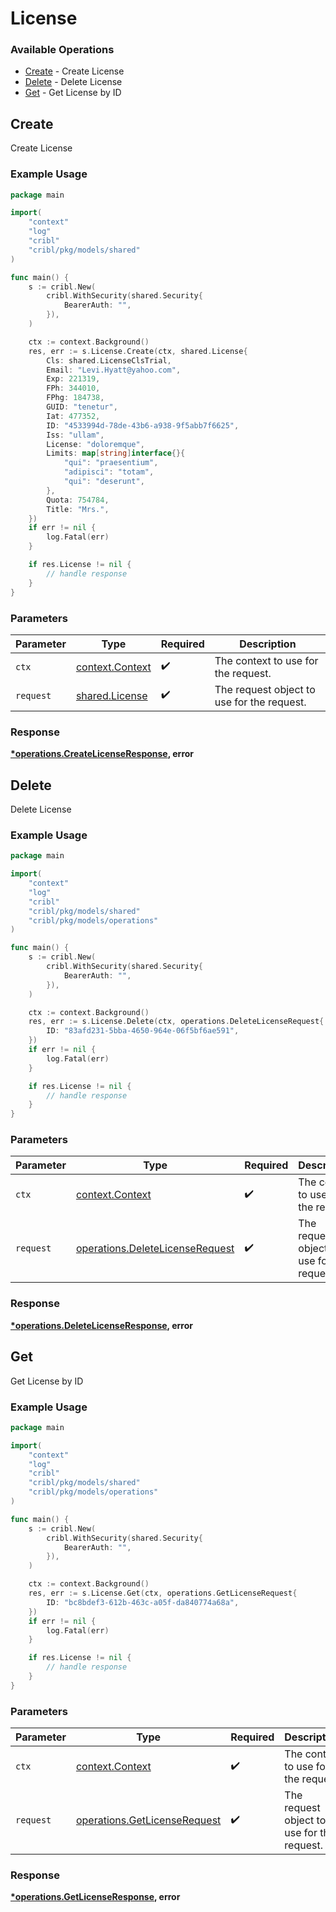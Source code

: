 # License

### Available Operations

* [Create](#create) - Create License
* [Delete](#delete) - Delete License
* [Get](#get) - Get License by ID

## Create

Create License

### Example Usage

```go
package main

import(
	"context"
	"log"
	"cribl"
	"cribl/pkg/models/shared"
)

func main() {
    s := cribl.New(
        cribl.WithSecurity(shared.Security{
            BearerAuth: "",
        }),
    )

    ctx := context.Background()
    res, err := s.License.Create(ctx, shared.License{
        Cls: shared.LicenseClsTrial,
        Email: "Levi.Hyatt@yahoo.com",
        Exp: 221319,
        FPh: 344010,
        FPhg: 184738,
        GUID: "tenetur",
        Iat: 477352,
        ID: "4533994d-78de-43b6-a938-9f5abb7f6625",
        Iss: "ullam",
        License: "doloremque",
        Limits: map[string]interface{}{
            "qui": "praesentium",
            "adipisci": "totam",
            "qui": "deserunt",
        },
        Quota: 754784,
        Title: "Mrs.",
    })
    if err != nil {
        log.Fatal(err)
    }

    if res.License != nil {
        // handle response
    }
}
```

### Parameters

| Parameter                                             | Type                                                  | Required                                              | Description                                           |
| ----------------------------------------------------- | ----------------------------------------------------- | ----------------------------------------------------- | ----------------------------------------------------- |
| `ctx`                                                 | [context.Context](https://pkg.go.dev/context#Context) | :heavy_check_mark:                                    | The context to use for the request.                   |
| `request`                                             | [shared.License](../../models/shared/license.md)      | :heavy_check_mark:                                    | The request object to use for the request.            |


### Response

**[*operations.CreateLicenseResponse](../../models/operations/createlicenseresponse.md), error**


## Delete

Delete License

### Example Usage

```go
package main

import(
	"context"
	"log"
	"cribl"
	"cribl/pkg/models/shared"
	"cribl/pkg/models/operations"
)

func main() {
    s := cribl.New(
        cribl.WithSecurity(shared.Security{
            BearerAuth: "",
        }),
    )

    ctx := context.Background()
    res, err := s.License.Delete(ctx, operations.DeleteLicenseRequest{
        ID: "83afd231-5bba-4650-964e-06f5bf6ae591",
    })
    if err != nil {
        log.Fatal(err)
    }

    if res.License != nil {
        // handle response
    }
}
```

### Parameters

| Parameter                                                                          | Type                                                                               | Required                                                                           | Description                                                                        |
| ---------------------------------------------------------------------------------- | ---------------------------------------------------------------------------------- | ---------------------------------------------------------------------------------- | ---------------------------------------------------------------------------------- |
| `ctx`                                                                              | [context.Context](https://pkg.go.dev/context#Context)                              | :heavy_check_mark:                                                                 | The context to use for the request.                                                |
| `request`                                                                          | [operations.DeleteLicenseRequest](../../models/operations/deletelicenserequest.md) | :heavy_check_mark:                                                                 | The request object to use for the request.                                         |


### Response

**[*operations.DeleteLicenseResponse](../../models/operations/deletelicenseresponse.md), error**


## Get

Get License by ID

### Example Usage

```go
package main

import(
	"context"
	"log"
	"cribl"
	"cribl/pkg/models/shared"
	"cribl/pkg/models/operations"
)

func main() {
    s := cribl.New(
        cribl.WithSecurity(shared.Security{
            BearerAuth: "",
        }),
    )

    ctx := context.Background()
    res, err := s.License.Get(ctx, operations.GetLicenseRequest{
        ID: "bc8bdef3-612b-463c-a05f-da840774a68a",
    })
    if err != nil {
        log.Fatal(err)
    }

    if res.License != nil {
        // handle response
    }
}
```

### Parameters

| Parameter                                                                    | Type                                                                         | Required                                                                     | Description                                                                  |
| ---------------------------------------------------------------------------- | ---------------------------------------------------------------------------- | ---------------------------------------------------------------------------- | ---------------------------------------------------------------------------- |
| `ctx`                                                                        | [context.Context](https://pkg.go.dev/context#Context)                        | :heavy_check_mark:                                                           | The context to use for the request.                                          |
| `request`                                                                    | [operations.GetLicenseRequest](../../models/operations/getlicenserequest.md) | :heavy_check_mark:                                                           | The request object to use for the request.                                   |


### Response

**[*operations.GetLicenseResponse](../../models/operations/getlicenseresponse.md), error**

